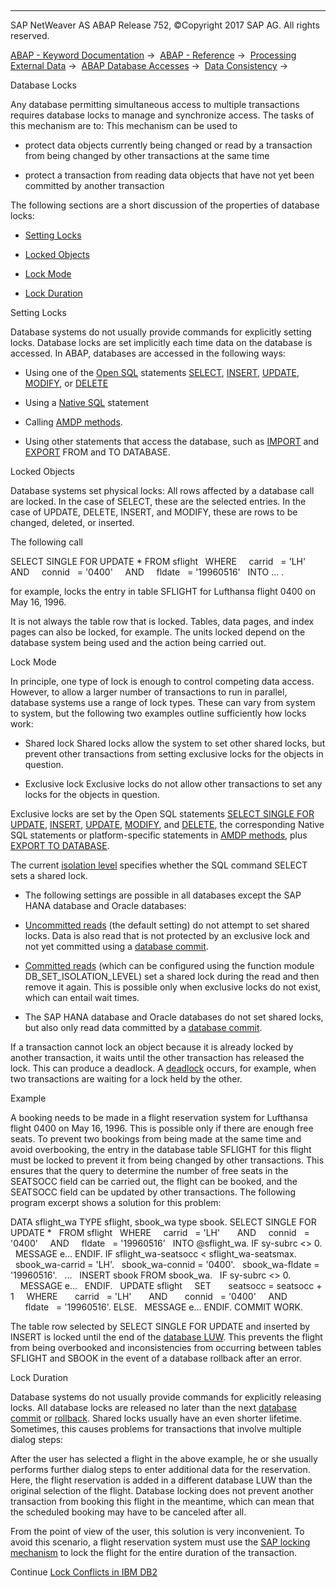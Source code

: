   

* * *

SAP NetWeaver AS ABAP Release 752, ©Copyright 2017 SAP AG. All rights reserved.

[ABAP - Keyword Documentation](https://help.sap.com/doc/abapdocu_752_index_htm/7.52/en-US/abenabap.htm) →  [ABAP - Reference](https://help.sap.com/doc/abapdocu_752_index_htm/7.52/en-US/abenabap_reference.htm) →  [Processing External Data](https://help.sap.com/doc/abapdocu_752_index_htm/7.52/en-US/abenabap_language_external_data.htm) →  [ABAP Database Accesses](https://help.sap.com/doc/abapdocu_752_index_htm/7.52/en-US/abenabap_sql.htm) →  [Data Consistency](https://help.sap.com/doc/abapdocu_752_index_htm/7.52/en-US/abentransaction.htm) → 

Database Locks

Any database permitting simultaneous access to multiple transactions requires database locks to manage and synchronize access. The tasks of this mechanism are to: This mechanism can be used to

-   protect data objects currently being changed or read by a transaction from being changed by other transactions at the same time

-   protect a transaction from reading data objects that have not yet been committed by another transaction

The following sections are a short discussion of the properties of database locks:

-   [Setting Locks](#@@ITOC@@ABENDB_LOCK_1)

-   [Locked Objects](#@@ITOC@@ABENDB_LOCK_2)

-   [Lock Mode](#@@ITOC@@ABENDB_LOCK_3)

-   [Lock Duration](#@@ITOC@@ABENDB_LOCK_4)

Setting Locks

Database systems do not usually provide commands for explicitly setting locks. Database locks are set implicitly each time data on the database is accessed. In ABAP, databases are accessed in the following ways:

-   Using one of the [Open SQL](https://help.sap.com/doc/abapdocu_752_index_htm/7.52/en-US/abenopen_sql_glosry.htm "Glossary Entry") statements [SELECT](https://help.sap.com/doc/abapdocu_752_index_htm/7.52/en-US/abapselect.htm), [INSERT](https://help.sap.com/doc/abapdocu_752_index_htm/7.52/en-US/abapinsert_dbtab.htm), [UPDATE](https://help.sap.com/doc/abapdocu_752_index_htm/7.52/en-US/abapupdate.htm), [MODIFY](https://help.sap.com/doc/abapdocu_752_index_htm/7.52/en-US/abapmodify_dbtab.htm), or [DELETE](https://help.sap.com/doc/abapdocu_752_index_htm/7.52/en-US/abapdelete_dbtab.htm)

-   Using a [Native SQL](https://help.sap.com/doc/abapdocu_752_index_htm/7.52/en-US/abennative_sql_glosry.htm "Glossary Entry") statement

-   Calling [AMDP methods](https://help.sap.com/doc/abapdocu_752_index_htm/7.52/en-US/abenamdp_method_glosry.htm "Glossary Entry").

-   Using other statements that access the database, such as [IMPORT](https://help.sap.com/doc/abapdocu_752_index_htm/7.52/en-US/abapimport_data_cluster.htm) and [EXPORT](https://help.sap.com/doc/abapdocu_752_index_htm/7.52/en-US/abapexport_data_cluster.htm) FROM and TO DATABASE.

Locked Objects

Database systems set physical locks: All rows affected by a database call are locked. In the case of SELECT, these are the selected entries. In the case of UPDATE, DELETE, INSERT, and MODIFY, these are rows to be changed, deleted, or inserted.

The following call

SELECT SINGLE FOR UPDATE \* FROM sflight
  WHERE
    carrid   = 'LH'       AND
    connid   = '0400'     AND
    fldate   = '19960516'
  INTO ... .

for example, locks the entry in table SFLIGHT for Lufthansa flight 0400 on May 16, 1996.

It is not always the table row that is locked. Tables, data pages, and index pages can also be locked, for example. The units locked depend on the database system being used and the action being carried out.

Lock Mode

In principle, one type of lock is enough to control competing data access. However, to allow a larger number of transactions to run in parallel, database systems use a range of lock types. These can vary from system to system, but the following two examples outline sufficiently how locks work:

-   Shared lock
    Shared locks allow the system to set other shared locks, but prevent other transactions from setting exclusive locks for the objects in question.
    

-   Exclusive lock
    Exclusive locks do not allow other transactions to set any locks for the objects in question.

Exclusive locks are set by the Open SQL statements [SELECT SINGLE FOR UPDATE](https://help.sap.com/doc/abapdocu_752_index_htm/7.52/en-US/abapselect_single.htm), [INSERT](https://help.sap.com/doc/abapdocu_752_index_htm/7.52/en-US/abapinsert_dbtab.htm), [UPDATE](https://help.sap.com/doc/abapdocu_752_index_htm/7.52/en-US/abapupdate.htm), [MODIFY](https://help.sap.com/doc/abapdocu_752_index_htm/7.52/en-US/abapmodify_dbtab.htm), and [DELETE](https://help.sap.com/doc/abapdocu_752_index_htm/7.52/en-US/abapdelete_dbtab.htm), the corresponding Native SQL statements or platform-specific statements in [AMDP methods](https://help.sap.com/doc/abapdocu_752_index_htm/7.52/en-US/abenamdp_method_glosry.htm "Glossary Entry"), plus [EXPORT TO DATABASE](https://help.sap.com/doc/abapdocu_752_index_htm/7.52/en-US/abapexport_data_cluster_medium.htm).

The current [isolation level](https://help.sap.com/doc/abapdocu_752_index_htm/7.52/en-US/abendb_isolation.htm) specifies whether the SQL command SELECT sets a shared lock.

-   The following settings are possible in all databases except the SAP HANA database and Oracle databases:

-   [Uncommitted reads](https://help.sap.com/doc/abapdocu_752_index_htm/7.52/en-US/abendb_isolation.htm) (the default setting) do not attempt to set shared locks. Data is also read that is not protected by an exclusive lock and not yet committed using a [database commit](https://help.sap.com/doc/abapdocu_752_index_htm/7.52/en-US/abendatabase_commit_glosry.htm "Glossary Entry").

-   [Committed reads](https://help.sap.com/doc/abapdocu_752_index_htm/7.52/en-US/abendb_isolation.htm) (which can be configured using the function module DB\_SET\_ISOLATION\_LEVEL) set a shared lock during the read and then remove it again. This is possible only when exclusive locks do not exist, which can entail wait times.

-   The SAP HANA database and Oracle databases do not set shared locks, but also only read data committed by a [database commit](https://help.sap.com/doc/abapdocu_752_index_htm/7.52/en-US/abendatabase_commit_glosry.htm "Glossary Entry").

If a transaction cannot lock an object because it is already locked by another transaction, it waits until the other transaction has released the lock. This can produce a deadlock. A [deadlock](https://help.sap.com/doc/abapdocu_752_index_htm/7.52/en-US/abendeadlock_glosry.htm "Glossary Entry") occurs, for example, when two transactions are waiting for a lock held by the other.

Example

A booking needs to be made in a flight reservation system for Lufthansa flight 0400 on May 16, 1996. This is possible only if there are enough free seats. To prevent two bookings from being made at the same time and avoid overbooking, the entry in the database table SFLIGHT for this flight must be locked to prevent it from being changed by other transactions. This ensures that the query to determine the number of free seats in the SEATSOCC field can be carried out, the flight can be booked, and the SEATSOCC field can be updated by other transactions. The following program excerpt shows a solution for this problem:

DATA sflight\_wa TYPE sflight, sbook\_wa type sbook.
SELECT SINGLE FOR UPDATE \*
  FROM sflight
  WHERE
    carrid   = 'LH'       AND
    connid   = '0400'     AND
    fldate   = '19960516'
  INTO @sflight\_wa.
IF sy-subrc <> 0.
  MESSAGE e...
ENDIF.
IF sflight\_wa-seatsocc < sflight\_wa-seatsmax.
  sbook\_wa-carrid = 'LH'.
  sbook\_wa-connid = '0400'.
  sbook\_wa-fldate = '19960516'.
  ...
  INSERT sbook FROM sbook\_wa.
  IF sy-subrc <> 0.
    MESSAGE e...
  ENDIF.
  UPDATE sflight
    SET
      seatsocc = seatsocc + 1
    WHERE
      carrid   = 'LH'       AND
      connid   = '0400'     AND
      fldate   = '19960516'.
ELSE.
  MESSAGE e...
ENDIF.
COMMIT WORK.

The table row selected by SELECT SINGLE FOR UPDATE and inserted by INSERT is locked until the end of the [database LUW](https://help.sap.com/doc/abapdocu_752_index_htm/7.52/en-US/abendatabase_luw_glosry.htm "Glossary Entry"). This prevents the flight from being overbooked and inconsistencies from occurring between tables SFLIGHT and SBOOK in the event of a database rollback after an error.

Lock Duration

Database systems do not usually provide commands for explicitly releasing locks. All database locks are released no later than the next [database commit](https://help.sap.com/doc/abapdocu_752_index_htm/7.52/en-US/abendatabase_commit_glosry.htm "Glossary Entry") or [rollback](https://help.sap.com/doc/abapdocu_752_index_htm/7.52/en-US/abendatabase_rollback_glosry.htm "Glossary Entry"). Shared locks usually have an even shorter lifetime. Sometimes, this causes problems for transactions that involve multiple dialog steps:

After the user has selected a flight in the above example, he or she usually performs further dialog steps to enter additional data for the reservation. Here, the flight reservation is added in a different database LUW than the original selection of the flight. Database locking does not prevent another transaction from booking this flight in the meantime, which can mean that the scheduled booking may have to be canceled after all.

From the point of view of the user, this solution is very inconvenient. To avoid this scenario, a flight reservation system must use the [SAP locking mechanism](https://help.sap.com/doc/abapdocu_752_index_htm/7.52/en-US/abensap_lock_glosry.htm "Glossary Entry") to lock the flight for the entire duration of the transaction.

Continue
[Lock Conflicts in IBM DB2](https://help.sap.com/doc/abapdocu_752_index_htm/7.52/en-US/abenlocking_conflicts.htm)